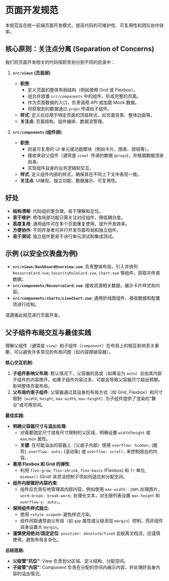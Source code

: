 # 页面开发规范

本规范旨在统一前端页面开发模式，提高代码的可维护性、可复用性和团队协作效率。

## 核心原则：关注点分离 (Separation of Concerns)

我们将页面开发相关的代码按职责划分到不同的目录中：

1.  **`src/views` (页面层)**

    - **职责**:
      - 定义页面的整体布局结构（例如使用 Grid 或 Flexbox）。
      - 组合并放置 `src/components` 中的组件，形成完整的页面。
      - 作为页面数据的入口，负责调用 API 或加载 Mock 数据。
      - 将获取到的数据通过 `props` 传递给子组件。
    - **样式**: 定义仅应用于特定页面的顶层样式，如页面背景、整体边距等。
    - **关注点**: 页面结构、组件编排、数据流管理。

2.  **`src/components` (组件层)**
    - **职责**:
      - 封装可复用的 UI 单元或功能模块（例如卡片、图表、按钮等）。
      - 接收来自父组件（通常是 `view`）传递的数据 (`props`)，并根据数据渲染自身。
      - 实现组件自身的业务逻辑和交互。
    - **样式**: 定义组件内部的样式，确保其在不同上下文中表现一致。
    - **关注点**: UI展现、独立功能、数据展示、可复用性。

## 好处

- **结构清晰**: 代码组织更合理，易于理解和定位。
- **易于维护**: 修改局部功能只需关注对应组件，降低耦合度。
- **高度复用**: 通用组件可在多个页面重复使用，提升开发效率。
- **方便协作**: 不同开发者可并行开发页面布局和独立组件。
- **易于测试**: 独立组件更易于进行单元测试和集成测试。

## 示例 (以安全仪表盘为例)

- **`src/views/DashboardOverview.vue`**: 负责整体布局，引入并排列 `ResourceCard.vue`, `SecurityRuleCard.vue`, `Chart.vue` 等组件，获取并传递数据。
- **`src/components/ResourceCard.vue`**: 接收资源相关数据，展示卡片样式和内容。
- **`src/components/charts/LineChart.vue`**: 通用折线图组件，接收数据和配置项进行绘制。

请遵循此规范进行页面开发。

## 父子组件布局交互与最佳实践

理解父组件（通常是 `view`）和子组件（`component`）在布局上的相互影响至关重要，可以避免许多常见的布局问题（如内容撑破容器）。

**核心交互机制:**

1.  **子组件影响父布局**: 默认情况下，父容器的高度（如果设为 `auto`）会由其内部子组件的内容撑开。如果子组件内容过多，可能会导致父容器尺寸超出预期，影响整体页面布局。
2.  **父布局约束子组件**: 父容器通过其自身的布局方式（如 Grid, Flexbox）和尺寸限制（`width`, `height`, `max-width`, `max-height`）为子组件提供了渲染的"舞台"或可用空间。

**最佳实践:**

- **明确父容器尺寸与溢出处理**:
  - 对需要固定尺寸或有尺寸限制的父区域，明确设置 `width`/`height` 或 `max/min` 属性。
  - **关键**: 在可能溢出的容器上（父或子内部）使用 `overflow: hidden;` (裁剪), `overflow: auto;` (滚动条) 或 `overflow: scroll;` 来控制超出的内容。
- **善用 Flexbox 和 Grid 的弹性**:
  - 利用 `flex-grow`, `flex-shrink`, `flex-basis` (Flexbox) 和 `fr` 单位, `minmax()` (Grid) 来灵活控制子项如何适应和分配空间。
- **组件内部做好内容约束**:
  - 组件应负责任地管理其内部内容，例如使用 `max-width: 100%` 处理图片，`word-break: break-word;` 处理长文本，对无限列表设置 `max-height` 和 `overflow-y: auto;`。
- **保持组件样式独立**:
  - 使用 `<style scoped>` 避免样式污染。
  - 组件间距通常由父布局（如 `gap` 属性或父级添加 `margin`）控制，而非组件自身设置大 `margin`。
- **谨慎使用绝对/固定定位**: `position: absolute/fixed` 会脱离文档流，应谨慎使用，避免布局复杂化。

**总结思路:**

- **父级管"坑位"**: View 负责划分区域、定义结构、分配空间。
- **子级管"内容"**: Component 负责在分配的空间内展示内容，并处理好自身内容的溢出情况。
